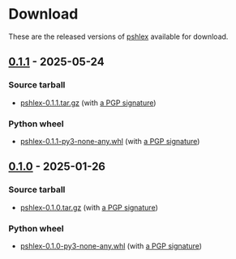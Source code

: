 <!--
SPDX-FileCopyrightText: Peter Pentchev <roam@ringlet.net>
SPDX-License-Identifier: BSD-2-Clause
-->

# Download

These are the released versions of [pshlex](index.md) available for download.

## [0.1.1] - 2025-05-24

### Source tarball

- [pshlex-0.1.1.tar.gz](https://devel.ringlet.net/files/textproc/pshlex/pshlex-0.1.1.tar.gz)
  (with [a PGP signature](https://devel.ringlet.net/files/textproc/pshlex/pshlex-0.1.1.tar.gz.asc))

### Python wheel

- [pshlex-0.1.1-py3-none-any.whl](https://devel.ringlet.net/files/textproc/pshlex/pshlex-0.1.1-py3-none-any.whl)
  (with [a PGP signature](https://devel.ringlet.net/files/textproc/pshlex/pshlex-0.1.1-py3-none-any.whl.asc))

## [0.1.0] - 2025-01-26

### Source tarball

- [pshlex-0.1.0.tar.gz](https://devel.ringlet.net/files/textproc/pshlex/pshlex-0.1.0.tar.gz)
  (with [a PGP signature](https://devel.ringlet.net/files/textproc/pshlex/pshlex-0.1.0.tar.gz.asc))

### Python wheel

- [pshlex-0.1.0-py3-none-any.whl](https://devel.ringlet.net/files/textproc/pshlex/pshlex-0.1.0-py3-none-any.whl)
  (with [a PGP signature](https://devel.ringlet.net/files/textproc/pshlex/pshlex-0.1.0-py3-none-any.whl.asc))

[0.1.1]: https://gitlab.com/ppentchev/pshlex/-/tags/release%2F0.1.1
[0.1.0]: https://gitlab.com/ppentchev/pshlex/-/tags/release%2F0.1.0
